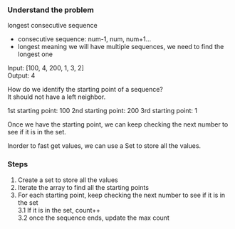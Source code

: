 ### Understand the problem  
longest consecutive sequence 
- consecutive sequence: num-1, num, num+1...
- longest meaning we will have multiple sequences, we need to find the longest one


Input: [100, 4, 200, 1, 3, 2]  
Output: 4  

How do we identify the starting point of a sequence?  
It should not have a left neighbor.

1st starting point: 100
2nd starting point: 200
3rd starting point: 1

Once we have the starting point, we can keep checking the next number to see if it is in the set.

Inorder to fast get values, we can use a Set to store all the values.

### Steps
1. Create a set to store all the values
2. Iterate the array to find all the starting points
3. For each starting point, keep checking the next number to see if it is in the set  
   3.1  If it is in the set, count++  
   3.2  once the sequence ends, update the max count